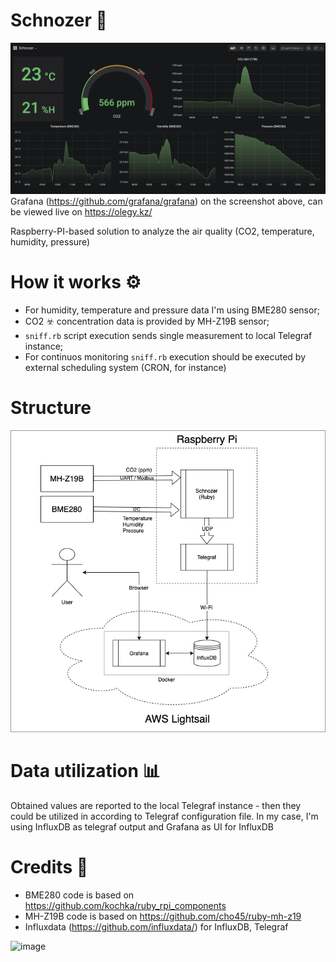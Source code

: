 # Schnozer :nose:
![screenshot](screenshot.png)
Grafana (https://github.com/grafana/grafana) on the screenshot above, can be viewed live on https://olegy.kz/

Raspberry-PI-based solution to analyze the air quality (CO2, temperature, humidity, pressure)

# How it works :gear:
* For humidity, temperature and pressure data I'm using BME280 sensor;
* CO2 :biohazard: concentration data is provided by MH-Z19B sensor;
* `sniff.rb` script execution sends single measurement to local Telegraf instance;
* For continuos monitoring `sniff.rb` execution should be executed by external scheduling system (CRON, for instance)

# Structure
![structure](structure.png)

# Data utilization :bar_chart:
Obtained values are reported to the local Telegraf instance - then they could be utilized in
according to Telegraf configuration file. In my case, I'm using InfluxDB as telegraf output and
Grafana as UI for InfluxDB

# Credits :clap:
* BME280 code is based on https://github.com/kochka/ruby_rpi_components
* MH-Z19B code is based on https://github.com/cho45/ruby-mh-z19
* Influxdata (https://github.com/influxdata/) for InfluxDB, Telegraf

![image](https://user-images.githubusercontent.com/688325/232794466-c733ca36-8df1-408c-9898-e46ef3d9e602.png)
